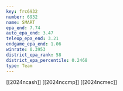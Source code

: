 ```yaml
---
key: frc6932
number: 6932
name: SMART
epa_end: 7.74
auto_epa_end: 3.47
teleop_epa_end: 3.21
endgame_epa_end: 1.06
winrate: 0.3953
district_epa_rank: 58
district_epa_percentile: 0.2468
type: Team
---
```

[[2024ncash]]
[[2024nccmp]]
[[2024ncmec]]
